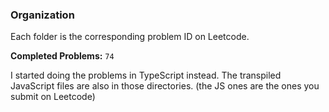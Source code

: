 ### Organization

Each folder is the corresponding problem ID on Leetcode.

**Completed Problems:** `74`

I started doing the problems in TypeScript instead. The transpiled JavaScript files are also in those directories. (the JS ones are the ones you submit on Leetcode)
